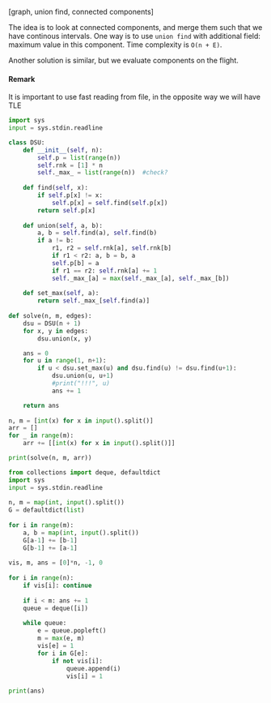 [graph, union find, connected components]

The idea is to look at connected components, and merge them such that we have continous intervals. One way is to use `union find` with additional field: maximum value in this component. Time complexity is `O(n + E)`. 

Another solution is similar, but we evaluate components on the flight. 

#### Remark
It is important to use fast reading from file, in the opposite way we will have TLE

```python
import sys
input = sys.stdin.readline

class DSU:
    def __init__(self, n):
        self.p = list(range(n))
        self.rnk = [1] * n
        self._max_ = list(range(n))  #check?
 
    def find(self, x):
        if self.p[x] != x:
            self.p[x] = self.find(self.p[x])
        return self.p[x]
 
    def union(self, a, b):
        a, b = self.find(a), self.find(b)
        if a != b:
            r1, r2 = self.rnk[a], self.rnk[b]
            if r1 < r2: a, b = b, a
            self.p[b] = a
            if r1 == r2: self.rnk[a] += 1
            self._max_[a] = max(self._max_[a], self._max_[b])
 
    def set_max(self, a):
        return self._max_[self.find(a)]
 
def solve(n, m, edges):
    dsu = DSU(n + 1)
    for x, y in edges:
        dsu.union(x, y)

    ans = 0
    for u in range(1, n+1):
        if u < dsu.set_max(u) and dsu.find(u) != dsu.find(u+1):
            dsu.union(u, u+1)
            #print("!!!", u)
            ans += 1

    return ans
 
n, m = [int(x) for x in input().split()]
arr = []
for _ in range(m):
    arr += [[int(x) for x in input().split()]]

print(solve(n, m, arr))
```

```python
from collections import deque, defaultdict
import sys
input = sys.stdin.readline
 
n, m = map(int, input().split())
G = defaultdict(list)
 
for i in range(m):
	a, b = map(int, input().split())
	G[a-1] += [b-1]
	G[b-1] += [a-1]
 
vis, m, ans = [0]*n, -1, 0
 
for i in range(n):
    if vis[i]: continue
 
    if i < m: ans += 1
    queue = deque([i])
 
    while queue:
        e = queue.popleft()
        m = max(e, m)
        vis[e] = 1
        for i in G[e]:
            if not vis[i]:
                queue.append(i)
                vis[i] = 1
 
print(ans)
```